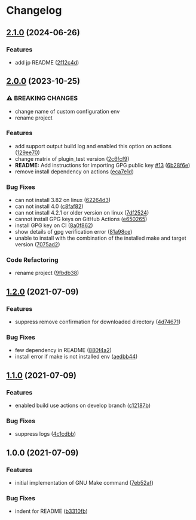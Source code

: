 # Changelog

## [2.1.0](https://github.com/yacchi/asdf-make/compare/v2.0.0...v2.1.0) (2024-06-26)


### Features

* add jp README ([2f12c4d](https://github.com/yacchi/asdf-make/commit/2f12c4d09083e41c6eaeaef196ce6d8f1a96ff79))

## [2.0.0](https://github.com/yacchi/asdf-make/compare/v1.2.0...v2.0.0) (2023-10-25)


### ⚠ BREAKING CHANGES

* change name of custom configuration env
* rename project

### Features

* add support output build log and enabled this option on actions ([129ee70](https://github.com/yacchi/asdf-make/commit/129ee706509b1883051f36b70b264377c4496719))
* change matrix of plugin_test version ([2c6fcf9](https://github.com/yacchi/asdf-make/commit/2c6fcf9138ec543a9cd05d7f5ab2c157e094059e))
* **README:** Add instructions for importing GPG public key [#13](https://github.com/yacchi/asdf-make/issues/13) ([6b28f6e](https://github.com/yacchi/asdf-make/commit/6b28f6e23b6c7af2abf66d37faf8d0891614b89c))
* remove install dependency on actions ([eca7e1d](https://github.com/yacchi/asdf-make/commit/eca7e1d08d9134929d5789fa6a96340e19b5c03a))


### Bug Fixes

* can not install 3.82 on linux ([62264d3](https://github.com/yacchi/asdf-make/commit/62264d3847ee8bbee7820e187c2e22fdbad23c3f))
* can not install 4.0 ([c8faf82](https://github.com/yacchi/asdf-make/commit/c8faf82b811846946ec76c302ecaf5767d94a70c))
* can not install 4.2.1 or older version on linux ([7df2524](https://github.com/yacchi/asdf-make/commit/7df25249bdb7abaf85a2d0e94ed2844feccc0484))
* cannot install GPG keys on GitHub Actions ([e650265](https://github.com/yacchi/asdf-make/commit/e650265ed9c5addf2dfc0d81fff9acf6762dd8b4))
* install GPG key on CI ([8a0f862](https://github.com/yacchi/asdf-make/commit/8a0f8625120f4b6a88276c32e6b9d52c33014c3e))
* show details of gpg verification error ([81a98ce](https://github.com/yacchi/asdf-make/commit/81a98cef349d62d6320ef563668789ffdff88a10))
* unable to install with the combination of the installed make and target version ([7075ad2](https://github.com/yacchi/asdf-make/commit/7075ad24b6170d37506c59df5e3e2708611bd928))


### Code Refactoring

* rename project ([9fbdb38](https://github.com/yacchi/asdf-make/commit/9fbdb38c6f5e74c8c63d95538d1b008c9a79e75e))

## [1.2.0](https://www.github.com/yacchi/asdf-gnumake/compare/v1.1.0...v1.2.0) (2021-07-09)


### Features

* suppress remove confirmation for downloaded directory ([4d74671](https://www.github.com/yacchi/asdf-gnumake/commit/4d746715e65d05ce2aac60355c31c3ad19ec15ab))


### Bug Fixes

* few dependency in README ([880f4a2](https://www.github.com/yacchi/asdf-gnumake/commit/880f4a253e6a47fd7e921331dabb2872e516448d))
* install error if make is not installed env ([aedbb44](https://www.github.com/yacchi/asdf-gnumake/commit/aedbb44f4139afb06521e57cd02e58df31f12d99))

## [1.1.0](https://www.github.com/yacchi/asdf-gnumake/compare/v1.0.0...v1.1.0) (2021-07-09)


### Features

* enabled build use actions on develop branch ([c12187b](https://www.github.com/yacchi/asdf-gnumake/commit/c12187b75e9a52e07646c01286e22e2b5729f245))


### Bug Fixes

* suppress logs ([4c1cdbb](https://www.github.com/yacchi/asdf-gnumake/commit/4c1cdbbcf0d2ac9efe48f042732d89c0aee0d251))

## 1.0.0 (2021-07-09)


### Features

* initial implementation of GNU Make command ([7eb52af](https://www.github.com/yacchi/asdf-gnumake/commit/7eb52af8a1986af242d693e65f987396213beda9))


### Bug Fixes

* indent for README ([b3310fb](https://www.github.com/yacchi/asdf-gnumake/commit/b3310fb288130211c7de15b06bf7d41cd0733348))
